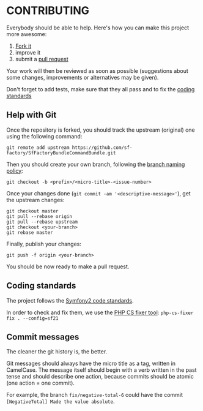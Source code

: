 # CONTRIBUTING

Everybody should be able to help. Here's how you can make this project more
awesome:

1. [Fork it](https://github.com/sf-factory/SfFactoryBundleCommandBundle/fork_select)
2. improve it
3. submit a [pull request](https://help.github.com/articles/creating-a-pull-request)

Your work will then be reviewed as soon as possible (suggestions about some
changes, improvements or alternatives may be given).

Don't forget to add tests, make sure that they all pass and to fix the
[coding standards](CONTRIBUTING.md#coding-standards)

## Help with Git

Once the repository is forked, you should track the upstream (original) one
using the following command:

    git remote add upstream https://github.com/sf-factory/SfFactoryBundleCommandBundle.git

Then you should create your own branch, following the
[branch naming policy](VERSIONING.md#branch-naming):

    git checkout -b <prefix>/<micro-title>-<issue-number>

Once your changes done (`git commit -am '<descriptive-message>'`), get the
upstream changes:

    git checkout master
    git pull --rebase origin
    git pull --rebase upstream
    git checkout <your-branch>
    git rebase master

Finally, publish your changes:

    git push -f origin <your-branch>

You should be now ready to make a pull request.

## Coding standards

The project follows the
[Symfony2 code standards](http://symfony.com/doc/master/contributing/code/standards.html).

In order to check and fix them, we use the
[PHP CS fixer tool](http://cs.sensiolabs.org/):
`php-cs-fixer fix . --config=sf21`

## Commit messages

The cleaner the git history is, the better.

Git messages should always have the micro title as a tag, written in CamelCase.
The message itself should begin with a verb written in the past tense and
should describe one action, because commits should be atomic (one action = one
commit).

For example, the branch `fix/negative-total-6` could have the commit
`[NegativeTotal] Made the value absolute`.
